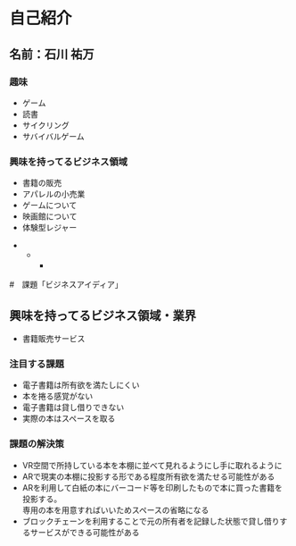 # 自己紹介

## 名前：石川 祐万

### 趣味
- ゲーム
- 読書
- サイクリング
- サバイバルゲーム

### 興味を持ってるビジネス領域
- 書籍の販売
- アパレルの小売業
- ゲームについて
- 映画館について
- 体験型レジャー

 * * * 　

 #　課題「ビジネスアイディア」

 ## 興味を持ってるビジネス領域・業界
- 書籍販売サービス

### 注目する課題
- 電子書籍は所有欲を満たしにくい
- 本を捲る感覚がない
- 電子書籍は貸し借りできない
- 実際の本はスペースを取る


### 課題の解決策
- VR空間で所持している本を本棚に並べて見れるようにし手に取れるように
- ARで現実の本棚に投影する形である程度所有欲を満たせる可能性がある
- ARを利用して白紙の本にバーコード等を印刷したもので本に買った書籍を投影する。<br> 専用の本を用意すればいいためスペースの省略になる
- ブロックチェーンを利用することで元の所有者を記録した状態で貸し借りするサービスができる可能性がある


